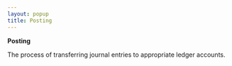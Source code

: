 ```yaml
---
layout: popup
title: Posting
---
```



**Posting**


The process of transferring journal entries to appropriate ledger accounts.

